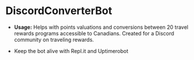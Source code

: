 # DiscordConverterBot

* **Usage:** Helps with points valuations and conversions between 20 travel rewards programs accessible to Canadians.
Created for a Discord community on traveling rewards. </br>

* Keep the bot alive with Repl.it and Uptimerobot
